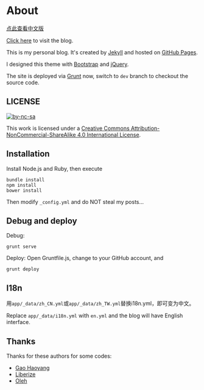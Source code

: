 About
===

[点此查看中文版](https://github.com/vjudge1/vjudge1.github.io/blob/dev/README_zh.md)

[Click here](https://vjudge1.github.io) to visit the blog.

This is my personal blog. It's created by [Jekyll](http://jekyllrb.com) and hosted on [GitHub Pages](https://pages.github.com).

I designed this theme with [Bootstrap](http://getbootstrap.com) and [jQuery](https://jquery.com).

The site is deployed via [Grunt](http://gruntjs.com/) now, switch to `dev` branch to checkout the source code.

## LICENSE

[![by-nc-sa](https://i.creativecommons.org/l/by-nc-sa/4.0/88x31.png)](http://creativecommons.org/licenses/by-nc-sa/4.0/)

This work is licensed under a [Creative Commons Attribution-NonCommercial-ShareAlike 4.0 International License](http://creativecommons.org/licenses/by-nc-sa/4.0/).

## Installation

Install Node.js and Ruby, then execute

    bundle install
    npm install
    bower install

Then modify `_config.yml` and do NOT steal my posts...

## Debug and deploy

Debug:

    grunt serve

Deploy: Open Gruntfile.js, change to your GitHub account, and

    grunt deploy

## I18n

用`app/_data/zh_CN.yml`或`app/_data/zh_TW.yml`替换i18n.yml，即可变为中文。

Replace `app/_data/i18n.yml` with `en.yml` and the blog will have English interface.

## Thanks

Thanks for these authors for some codes:

* [Gao Haoyang](https://github.com/Gaohaoyang/gaohaoyang.github.io)
* [Liberize](https://github.com/liberize/liberize.github.com)
* [Oleh](http://o.zasadnyy.com/blog/optimized-jekyll-site-with-grunt/)
